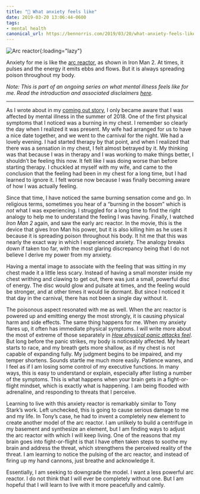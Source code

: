 ```yaml
---
title: "💮 What anxiety feels like"
date: 2019-03-20 13:06:44-0600
tags:
- mental health
canonical_url: https://bennorris.com/2019/03/20/what-anxiety-feels-like
---
```


![Arc reactor](https://media.bennorris.com/images/bennorris/uploads/2019/a9579719ca.jpg){:loading="lazy"}

Anxiety for me is like the [arc reactor](https://marvel.fandom.com/wiki/Arc_Reactor), as shown in Iron Man 2. At times, it pulses and the energy it emits ebbs and flows. But it is always spreading poison throughout my body.

*Note: This is part of an ongoing series on what mental illness feels like for me. Read the introduction and associated disclaimers [here](https://www.bennorris.com/2019/03/18/what-mental-illness-feels-like).*

***

As I wrote about in my [coming out story](https://www.bennorris.com/2019/01/26/coming-out), I only became aware that I was affected by mental illness in the summer of 2018. One of the first physical symptoms that I noticed was a burning in my chest. I remember so clearly the day when I realized it was present. My wife had arranged for us to have a nice date together, and we went to the carnival for the night. We had a lovely evening. I had started therapy by that point, and when I realized that there was a sensation in my chest, I felt almost betrayed by it. My thinking was that because I was in therapy and I was working to make things better, I shouldn’t be feeling this now. It felt like I was doing worse than before starting therapy. I chuckled at myself with my wife, and came to the conclusion that the feeling had been in my chest for a long time, but I had learned to ignore it. I felt worse now because I was finally becoming aware of how I was actually feeling.

Since that time, I have noticed the same burning sensation come and go. In religious terms, sometimes you hear of a “burning in the bosom” which is *not* what I was experiencing. I struggled for a long time to find the right analogy to help me to understand the feeling I was having. Finally, I watched *Iron Man 2* again, and saw the early arc reactor. In the movie, this is the device that gives Iron Man his power, but it is also killing him as he uses it because it is spreading poison throughout his body. It hit me that this was nearly the exact way in which I experienced anxiety. The analogy breaks down if taken too far, with the most glaring discrepancy being that I do not believe I derive my power from my anxiety.

Having a mental image to associate with the feeling that was sitting in my chest made it a little less scary. Instead of having a small monster inside my chest writhing and clawing to get out, there was just a small, powerful disc of energy. The disc would glow and pulsate at times, and the feeling would be stronger, and at other times it would lie dormant. But since I noticed it that day in the carnival, there has not been a single day without it.

The poisonous aspect resonated with me as well. When the arc reactor is powered up and emitting energy the most strongly, it is causing physical harm and side effects. The same thing happens for me. When my anxiety flares up, it often has immediate physical symptoms. I will write more about the most of extreme of those separately in *[How physical panic attacks feel](https://www.bennorris.com/2019/03/22/what-physical-panic)*. But long before the panic strikes, my body is noticeably affected. My heart starts to race, and my breath gets more shallow, as if my chest is not capable of expanding fully. My judgment begins to be impaired, and my temper shortens. Sounds startle me much more easily. Patience wanes, and I feel as if I am losing some control of my executive functions. In many ways, this is easy to understand or explain, especially after listing a number of the symptoms. This is what happens when your brain gets in a fight-or-flight mindset, which is exactly what is happening. I am being flooded with adrenaline, and responding to threats that I perceive.

Learning to live with this anxiety reactor is remarkably similar to Tony Stark’s work. Left unchecked, this is going to cause serious damage to me and my life. In Tony’s case, he had to invent a completely new element to create another model of the arc reactor. I am unlikely to build a centrifuge in my basement and synthesize an element, but I am finding ways to adjust the arc reactor with which I will keep living. One of the reasons that my brain goes into fight-or-flight is that I have often taken steps to soothe my brain and address the threat, which strengthens the perceived reality of the threat. I am learning to notice the pulsing of the arc reactor, and instead of firing up my hand cannons, just breathe and acknowledge it.

Essentially, I am seeking to downgrade the model. I want a less powerful arc reactor. I do not think that I will ever be completely without one. But I am hopeful that I will learn to live with it more peacefully and calmly.